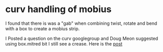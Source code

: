 # curv handling of mobius

I found that there is was a "gab" when combining twist, rotate and
 bend with a box to create a mobius strip.

I Posted a question on the curv googlegroup and Doug Meon
suggested using box.mitred bit I still see a crease. Here is the
[post](https://groups.google.com/g/curv/c/GbOMxXE30Z8/m/vAKx7WMCAwAJ)

